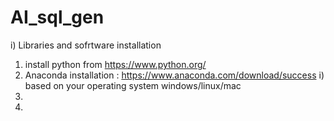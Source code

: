 # AI_sql_gen

i) Libraries and sofrtware installation 
  1) install python from https://www.python.org/
  2) Anaconda installation : https://www.anaconda.com/download/success
     i) based on your operating system windows/linux/mac
  3) 
  4) 

 

  

